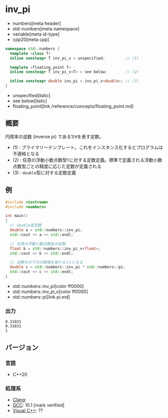 # inv_pi
* numbers[meta header]
* std::numbers[meta namespace]
* variable[meta id-type]
* cpp20[meta cpp]

```cpp
namespace std::numbers {
  template <class T>
  inline constexpr T inv_pi_v = unspecified;         // (1)

  template <floating_point T>
  inline constexpr T inv_pi_v<T> = see below;        // (2)

  inline constexpr double inv_pi = inv_pi_v<double>; // (3)
}
```
* unspecified[italic]
* see below[italic]
* floating_point[link /reference/concepts/floating_point.md]

## 概要
円周率の逆数 (inverse pi) である1/πを表す定数。

- (1) : プライマリーテンプレート。これをインスタンス化するとプログラムは不適格となる
- (2) : 任意の浮動小数点数型`T`に対する定数定義。標準で定義される浮動小数点数型ごとの精度に応じた定数が定義される
- (3) : `double`型に対する定数定義


## 例
```cpp example
#include <iostream>
#include <numbers>

int main()
{
  // double型定数
  double a = std::numbers::inv_pi;
  std::cout << a << std::endl;

  // 任意の浮動小数点数型の定数
  float b = std::numbers::inv_pi_v<float>;
  std::cout << b << std::endl;

  // 逆数なので元の数値を掛けると1になる
  double c = std::numbers::inv_pi * std::numbers::pi;
  std::cout << c << std::endl;
}
```
* std::numbers::inv_pi[color ff0000]
* std::numbers::inv_pi_v[color ff0000]
* std::numbers::pi[link pi.md]

### 出力
```
0.31831
0.31831
1
```

## バージョン
### 言語
- C++20

### 処理系
- [Clang](/implementation.md#clang):
- [GCC](/implementation.md#gcc): 10.1 [mark verified]
- [Visual C++](/implementation.md#visual_cpp): ??
